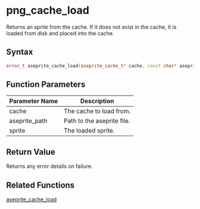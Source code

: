 
# png_cache_load

Returns an sprite from the cache. If it does not exist in the cache, it is loaded from disk and placed into the cache.

## Syntax

```cpp
error_t aseprite_cache_load(aseprite_cache_t* cache, const char* aseprite_path, sprite_t* sprite);
```

## Function Parameters

Parameter Name | Description
--- | ---
cache | The cache to load from.
aseprite_path | Path to the aseprite file.
sprite | The loaded sprite.

## Return Value

Returns any error details on failure.

## Related Functions
  
[aseprite_cache_load](https://github.com/RandyGaul/cute_framework/blob/master/docs/graphics/aseprite_cache/aseprite_cache_load.md)  
